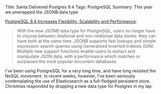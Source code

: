 Title: Santa Delivered Postgres 9.4
Tags: PostgreSQL
Summary: This year we unwrapped the JSONB data type

[PostgreSQL 9.4 Increases Flexibility, Scalability and Performance][1]:

> With the new JSONB data type for PostgreSQL, users no longer have to choose between relational and
> non-relational data stores: they can have both at the same time. JSONB supports fast lookups and
> simple expression search queries using Generalized Inverted Indexes (GIN). Multiple new support
> functions enable users to extract and manipulate JSON data, with a performance which matches or
> surpasses the most popular document databases.

I've been using PostgreSQL for a very long time, and have long resisted the NoSQL movement.  In
recent weeks, however, I've been seriously contemplating the use of Elasticsearch as a full-fledged
persistent store.  Christmas responded by dropping a new data type for Postgres in my lap.


[1]: http://www.postgresql.org/about/news/1557/
